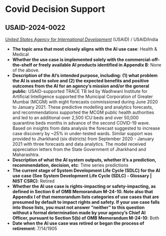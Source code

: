 # Covid Decision Support
## USAID-2024-0022
_[United States Agency for International Development](<../3_agency/United States Agency for International Development.md>)_ (USAID) / USAID/India


+ **The topic area that most closely aligns with the AI use case**: Health & Medical
+ **Whether the use case is implemented solely with the commercial-off-the-shelf or freely available AI products identified in Appendix B**: None of the above.
+ **Description of the AI’s intended purpose, including: (1) what problem the AI is used to solve and (2) the expected benefits and positive outcomes from the AI for an agency’s mission and/or the general public**: USAID-supported TRACE TB led by Wadhwani Institute for Artificial Intelligence supported the Municipal Corporation of Greater Mumbai (MCGM) with eight forecasts commissioned during June 2020 to January 2021. These predictive modelling and analytics forecasts, and recommendations supported the MCGM public health authorities and led to an additional over 2,500 ICU beds and over 50,000 quarantine beds months in advance of the second COVID-19 wave. Based on insights from data analysis the forecast suggested to increase case discovery by ~25% in under-tested wards. Similar support was provided to Jharkhand (six districts) from September 2020 - January 2021 with three forecasts and data analytics. The model received appreciation letters from the State Government of Jharkhand and Maharashtra.
+ **Description of what the AI system outputs, whether it’s a prediction, recommendation, decision, etc**: Time series predictions
+ **The current stage of System Development Life Cycle (SDLC) for the AI use case (See System Development Life Cycle (SDLC) - Glossary | NIST CSRC)**: Retired
+ **Whether the AI use case is rights-impacting or safety-impacting, as defined in Section 6 of OMB Memorandum M-24-10. Note also that Appendix I of that memorandum lists categories of use cases that are presumed by default to impact rights and safety. If your use case falls into those lists, you must not answer “neither” to this question without a formal determination made by your agency’s Chief AI Officer, pursuant to Section 5(b) of OMB Memorandum M-24-10**: Both
+ **Date when the AI use case was retired or began the process of retirement**: 7/14/1905